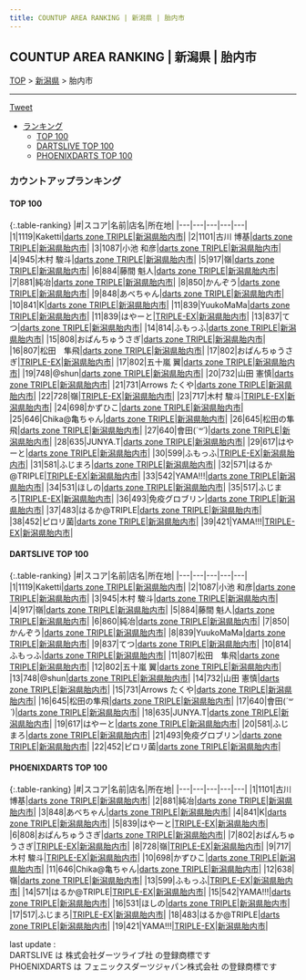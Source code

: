```yaml
---
title: COUNTUP AREA RANKING | 新潟県 | 胎内市
---
```

## COUNTUP AREA RANKING | 新潟県 | 胎内市

[TOP](/darts/rank/) > [新潟県](/darts/rank/新潟県/) > 胎内市

___

<a href="https://twitter.com/share?ref_src=twsrc%5Etfw" data-text="COUNTUP AREA RANKING | 新潟県胎内市" class="twitter-share-button" data-hashtags="DARTSLIVE,PHOENIXDARTS,darts,ダーツ" data-show-count="false">Tweet</a>

* [ランキング](#カウントアップランキング)
    * [TOP 100](#top-100)
    * [DARTSLIVE TOP 100](#dartslive-top-100)
    * [PHOENIXDARTS TOP 100](#phoenixdarts-top-100)

### カウントアップランキング

#### TOP 100



{:.table-ranking}
|#|スコア|名前|店名|所在地|
|---|---|---|---|---|
|1|1119|<span class="rank-name-dl">Kaketti</span>|<a href="https://search.dartslive.com/jp/shop/380c3500b7dac0cba3f63593b5358cc4">darts zone TRIPLE</a>|<a href="/darts/rank/新潟県/胎内市">新潟県胎内市</a>|
|2|1101|<span class="rank-name-pd">古川 博基</span>|<a href="https://vs.phoenixdarts.com/jp/shop/shopDetailInfo/s_77927?s_seq=77927">darts zone TRIPLE</a>|<a href="/darts/rank/新潟県/胎内市">新潟県胎内市</a>|
|3|1087|<span class="rank-name-dl">小池 和彦</span>|<a href="https://search.dartslive.com/jp/shop/380c3500b7dac0cba3f63593b5358cc4">darts zone TRIPLE</a>|<a href="/darts/rank/新潟県/胎内市">新潟県胎内市</a>|
|4|945|<span class="rank-name-dl">木村 駿斗</span>|<a href="https://search.dartslive.com/jp/shop/380c3500b7dac0cba3f63593b5358cc4">darts zone TRIPLE</a>|<a href="/darts/rank/新潟県/胎内市">新潟県胎内市</a>|
|5|917|<span class="rank-name-dl">嶺</span>|<a href="https://search.dartslive.com/jp/shop/380c3500b7dac0cba3f63593b5358cc4">darts zone TRIPLE</a>|<a href="/darts/rank/新潟県/胎内市">新潟県胎内市</a>|
|6|884|<span class="rank-name-dl">藤間 魁人</span>|<a href="https://search.dartslive.com/jp/shop/380c3500b7dac0cba3f63593b5358cc4">darts zone TRIPLE</a>|<a href="/darts/rank/新潟県/胎内市">新潟県胎内市</a>|
|7|881|<span class="rank-name-pd">純冶</span>|<a href="https://vs.phoenixdarts.com/jp/shop/shopDetailInfo/s_77927?s_seq=77927">darts zone TRIPLE</a>|<a href="/darts/rank/新潟県/胎内市">新潟県胎内市</a>|
|8|850|<span class="rank-name-dl">かんぞう</span>|<a href="https://search.dartslive.com/jp/shop/380c3500b7dac0cba3f63593b5358cc4">darts zone TRIPLE</a>|<a href="/darts/rank/新潟県/胎内市">新潟県胎内市</a>|
|9|848|<span class="rank-name-pd">あべちゃん</span>|<a href="https://vs.phoenixdarts.com/jp/shop/shopDetailInfo/s_77927?s_seq=77927">darts zone TRIPLE</a>|<a href="/darts/rank/新潟県/胎内市">新潟県胎内市</a>|
|10|841|<span class="rank-name-pd">K</span>|<a href="https://vs.phoenixdarts.com/jp/shop/shopDetailInfo/s_77927?s_seq=77927">darts zone TRIPLE</a>|<a href="/darts/rank/新潟県/胎内市">新潟県胎内市</a>|
|11|839|<span class="rank-name-dl">YuukoMaMa</span>|<a href="https://search.dartslive.com/jp/shop/380c3500b7dac0cba3f63593b5358cc4">darts zone TRIPLE</a>|<a href="/darts/rank/新潟県/胎内市">新潟県胎内市</a>|
|11|839|<span class="rank-name-pd">はやーと</span>|<a href="https://vs.phoenixdarts.com/jp/shop/shopDetailInfo/s_77927?s_seq=77927">TRIPLE-EX</a>|<a href="/darts/rank/新潟県/胎内市">新潟県胎内市</a>|
|13|837|<span class="rank-name-dl">てつ</span>|<a href="https://search.dartslive.com/jp/shop/380c3500b7dac0cba3f63593b5358cc4">darts zone TRIPLE</a>|<a href="/darts/rank/新潟県/胎内市">新潟県胎内市</a>|
|14|814|<span class="rank-name-dl">ふもっふ</span>|<a href="https://search.dartslive.com/jp/shop/380c3500b7dac0cba3f63593b5358cc4">darts zone TRIPLE</a>|<a href="/darts/rank/新潟県/胎内市">新潟県胎内市</a>|
|15|808|<span class="rank-name-pd">おぱんちゅうさぎ</span>|<a href="https://vs.phoenixdarts.com/jp/shop/shopDetailInfo/s_77927?s_seq=77927">darts zone TRIPLE</a>|<a href="/darts/rank/新潟県/胎内市">新潟県胎内市</a>|
|16|807|<span class="rank-name-dl">松田　隼飛</span>|<a href="https://search.dartslive.com/jp/shop/380c3500b7dac0cba3f63593b5358cc4">darts zone TRIPLE</a>|<a href="/darts/rank/新潟県/胎内市">新潟県胎内市</a>|
|17|802|<span class="rank-name-pd">おぱんちゅうさぎ</span>|<a href="https://vs.phoenixdarts.com/jp/shop/shopDetailInfo/s_77927?s_seq=77927">TRIPLE-EX</a>|<a href="/darts/rank/新潟県/胎内市">新潟県胎内市</a>|
|17|802|<span class="rank-name-dl">五十嵐 翼</span>|<a href="https://search.dartslive.com/jp/shop/380c3500b7dac0cba3f63593b5358cc4">darts zone TRIPLE</a>|<a href="/darts/rank/新潟県/胎内市">新潟県胎内市</a>|
|19|748|<span class="rank-name-dl">@shun</span>|<a href="https://search.dartslive.com/jp/shop/380c3500b7dac0cba3f63593b5358cc4">darts zone TRIPLE</a>|<a href="/darts/rank/新潟県/胎内市">新潟県胎内市</a>|
|20|732|<span class="rank-name-dl">山田 憲慎</span>|<a href="https://search.dartslive.com/jp/shop/380c3500b7dac0cba3f63593b5358cc4">darts zone TRIPLE</a>|<a href="/darts/rank/新潟県/胎内市">新潟県胎内市</a>|
|21|731|<span class="rank-name-dl">Arrows たくや</span>|<a href="https://search.dartslive.com/jp/shop/380c3500b7dac0cba3f63593b5358cc4">darts zone TRIPLE</a>|<a href="/darts/rank/新潟県/胎内市">新潟県胎内市</a>|
|22|728|<span class="rank-name-pd">嶺</span>|<a href="https://vs.phoenixdarts.com/jp/shop/shopDetailInfo/s_77927?s_seq=77927">TRIPLE-EX</a>|<a href="/darts/rank/新潟県/胎内市">新潟県胎内市</a>|
|23|717|<span class="rank-name-pd"><span class="pro-icon-pd"></span>木村 駿斗</span>|<a href="https://vs.phoenixdarts.com/jp/shop/shopDetailInfo/s_77927?s_seq=77927">TRIPLE-EX</a>|<a href="/darts/rank/新潟県/胎内市">新潟県胎内市</a>|
|24|698|<span class="rank-name-pd">かずひこ</span>|<a href="https://vs.phoenixdarts.com/jp/shop/shopDetailInfo/s_77927?s_seq=77927">darts zone TRIPLE</a>|<a href="/darts/rank/新潟県/胎内市">新潟県胎内市</a>|
|25|646|<span class="rank-name-pd">Chika@亀ちゃん</span>|<a href="https://vs.phoenixdarts.com/jp/shop/shopDetailInfo/s_77927?s_seq=77927">darts zone TRIPLE</a>|<a href="/darts/rank/新潟県/胎内市">新潟県胎内市</a>|
|26|645|<span class="rank-name-dl">松田の隼飛</span>|<a href="https://search.dartslive.com/jp/shop/380c3500b7dac0cba3f63593b5358cc4">darts zone TRIPLE</a>|<a href="/darts/rank/新潟県/胎内市">新潟県胎内市</a>|
|27|640|<span class="rank-name-dl">會田(*´꒳`*)</span>|<a href="https://search.dartslive.com/jp/shop/380c3500b7dac0cba3f63593b5358cc4">darts zone TRIPLE</a>|<a href="/darts/rank/新潟県/胎内市">新潟県胎内市</a>|
|28|635|<span class="rank-name-dl">JUNYA.T</span>|<a href="https://search.dartslive.com/jp/shop/380c3500b7dac0cba3f63593b5358cc4">darts zone TRIPLE</a>|<a href="/darts/rank/新潟県/胎内市">新潟県胎内市</a>|
|29|617|<span class="rank-name-dl">はやーと</span>|<a href="https://search.dartslive.com/jp/shop/380c3500b7dac0cba3f63593b5358cc4">darts zone TRIPLE</a>|<a href="/darts/rank/新潟県/胎内市">新潟県胎内市</a>|
|30|599|<span class="rank-name-pd">ふもっふ</span>|<a href="https://vs.phoenixdarts.com/jp/shop/shopDetailInfo/s_77927?s_seq=77927">TRIPLE-EX</a>|<a href="/darts/rank/新潟県/胎内市">新潟県胎内市</a>|
|31|581|<span class="rank-name-dl">ふじまろ</span>|<a href="https://search.dartslive.com/jp/shop/380c3500b7dac0cba3f63593b5358cc4">darts zone TRIPLE</a>|<a href="/darts/rank/新潟県/胎内市">新潟県胎内市</a>|
|32|571|<span class="rank-name-pd">はるか@TRIPLE</span>|<a href="https://vs.phoenixdarts.com/jp/shop/shopDetailInfo/s_77927?s_seq=77927">TRIPLE-EX</a>|<a href="/darts/rank/新潟県/胎内市">新潟県胎内市</a>|
|33|542|<span class="rank-name-pd">YAMA!!!</span>|<a href="https://vs.phoenixdarts.com/jp/shop/shopDetailInfo/s_77927?s_seq=77927">darts zone TRIPLE</a>|<a href="/darts/rank/新潟県/胎内市">新潟県胎内市</a>|
|34|531|<span class="rank-name-pd">ほしの</span>|<a href="https://vs.phoenixdarts.com/jp/shop/shopDetailInfo/s_77927?s_seq=77927">darts zone TRIPLE</a>|<a href="/darts/rank/新潟県/胎内市">新潟県胎内市</a>|
|35|517|<span class="rank-name-pd">ふじまろ</span>|<a href="https://vs.phoenixdarts.com/jp/shop/shopDetailInfo/s_77927?s_seq=77927">TRIPLE-EX</a>|<a href="/darts/rank/新潟県/胎内市">新潟県胎内市</a>|
|36|493|<span class="rank-name-dl">免疫グロブリン</span>|<a href="https://search.dartslive.com/jp/shop/380c3500b7dac0cba3f63593b5358cc4">darts zone TRIPLE</a>|<a href="/darts/rank/新潟県/胎内市">新潟県胎内市</a>|
|37|483|<span class="rank-name-pd">はるか@TRIPLE</span>|<a href="https://vs.phoenixdarts.com/jp/shop/shopDetailInfo/s_77927?s_seq=77927">darts zone TRIPLE</a>|<a href="/darts/rank/新潟県/胎内市">新潟県胎内市</a>|
|38|452|<span class="rank-name-dl">ピロリ菌</span>|<a href="https://search.dartslive.com/jp/shop/380c3500b7dac0cba3f63593b5358cc4">darts zone TRIPLE</a>|<a href="/darts/rank/新潟県/胎内市">新潟県胎内市</a>|
|39|421|<span class="rank-name-pd">YAMA!!!</span>|<a href="https://vs.phoenixdarts.com/jp/shop/shopDetailInfo/s_77927?s_seq=77927">TRIPLE-EX</a>|<a href="/darts/rank/新潟県/胎内市">新潟県胎内市</a>|


#### DARTSLIVE TOP 100



{:.table-ranking}
|#|スコア|名前|店名|所在地|
|---|---|---|---|---|
|1|1119|<span class="rank-name-dl">Kaketti</span>|<a href="https://search.dartslive.com/jp/shop/380c3500b7dac0cba3f63593b5358cc4">darts zone TRIPLE</a>|<a href="/darts/rank/新潟県/胎内市">新潟県胎内市</a>|
|2|1087|<span class="rank-name-dl">小池 和彦</span>|<a href="https://search.dartslive.com/jp/shop/380c3500b7dac0cba3f63593b5358cc4">darts zone TRIPLE</a>|<a href="/darts/rank/新潟県/胎内市">新潟県胎内市</a>|
|3|945|<span class="rank-name-dl">木村 駿斗</span>|<a href="https://search.dartslive.com/jp/shop/380c3500b7dac0cba3f63593b5358cc4">darts zone TRIPLE</a>|<a href="/darts/rank/新潟県/胎内市">新潟県胎内市</a>|
|4|917|<span class="rank-name-dl">嶺</span>|<a href="https://search.dartslive.com/jp/shop/380c3500b7dac0cba3f63593b5358cc4">darts zone TRIPLE</a>|<a href="/darts/rank/新潟県/胎内市">新潟県胎内市</a>|
|5|884|<span class="rank-name-dl">藤間 魁人</span>|<a href="https://search.dartslive.com/jp/shop/380c3500b7dac0cba3f63593b5358cc4">darts zone TRIPLE</a>|<a href="/darts/rank/新潟県/胎内市">新潟県胎内市</a>|
|6|860|<span class="rank-name-dl">純冶</span>|<a href="https://search.dartslive.com/jp/shop/380c3500b7dac0cba3f63593b5358cc4">darts zone TRIPLE</a>|<a href="/darts/rank/新潟県/胎内市">新潟県胎内市</a>|
|7|850|<span class="rank-name-dl">かんぞう</span>|<a href="https://search.dartslive.com/jp/shop/380c3500b7dac0cba3f63593b5358cc4">darts zone TRIPLE</a>|<a href="/darts/rank/新潟県/胎内市">新潟県胎内市</a>|
|8|839|<span class="rank-name-dl">YuukoMaMa</span>|<a href="https://search.dartslive.com/jp/shop/380c3500b7dac0cba3f63593b5358cc4">darts zone TRIPLE</a>|<a href="/darts/rank/新潟県/胎内市">新潟県胎内市</a>|
|9|837|<span class="rank-name-dl">てつ</span>|<a href="https://search.dartslive.com/jp/shop/380c3500b7dac0cba3f63593b5358cc4">darts zone TRIPLE</a>|<a href="/darts/rank/新潟県/胎内市">新潟県胎内市</a>|
|10|814|<span class="rank-name-dl">ふもっふ</span>|<a href="https://search.dartslive.com/jp/shop/380c3500b7dac0cba3f63593b5358cc4">darts zone TRIPLE</a>|<a href="/darts/rank/新潟県/胎内市">新潟県胎内市</a>|
|11|807|<span class="rank-name-dl">松田　隼飛</span>|<a href="https://search.dartslive.com/jp/shop/380c3500b7dac0cba3f63593b5358cc4">darts zone TRIPLE</a>|<a href="/darts/rank/新潟県/胎内市">新潟県胎内市</a>|
|12|802|<span class="rank-name-dl">五十嵐 翼</span>|<a href="https://search.dartslive.com/jp/shop/380c3500b7dac0cba3f63593b5358cc4">darts zone TRIPLE</a>|<a href="/darts/rank/新潟県/胎内市">新潟県胎内市</a>|
|13|748|<span class="rank-name-dl">@shun</span>|<a href="https://search.dartslive.com/jp/shop/380c3500b7dac0cba3f63593b5358cc4">darts zone TRIPLE</a>|<a href="/darts/rank/新潟県/胎内市">新潟県胎内市</a>|
|14|732|<span class="rank-name-dl">山田 憲慎</span>|<a href="https://search.dartslive.com/jp/shop/380c3500b7dac0cba3f63593b5358cc4">darts zone TRIPLE</a>|<a href="/darts/rank/新潟県/胎内市">新潟県胎内市</a>|
|15|731|<span class="rank-name-dl">Arrows たくや</span>|<a href="https://search.dartslive.com/jp/shop/380c3500b7dac0cba3f63593b5358cc4">darts zone TRIPLE</a>|<a href="/darts/rank/新潟県/胎内市">新潟県胎内市</a>|
|16|645|<span class="rank-name-dl">松田の隼飛</span>|<a href="https://search.dartslive.com/jp/shop/380c3500b7dac0cba3f63593b5358cc4">darts zone TRIPLE</a>|<a href="/darts/rank/新潟県/胎内市">新潟県胎内市</a>|
|17|640|<span class="rank-name-dl">會田(*´꒳`*)</span>|<a href="https://search.dartslive.com/jp/shop/380c3500b7dac0cba3f63593b5358cc4">darts zone TRIPLE</a>|<a href="/darts/rank/新潟県/胎内市">新潟県胎内市</a>|
|18|635|<span class="rank-name-dl">JUNYA.T</span>|<a href="https://search.dartslive.com/jp/shop/380c3500b7dac0cba3f63593b5358cc4">darts zone TRIPLE</a>|<a href="/darts/rank/新潟県/胎内市">新潟県胎内市</a>|
|19|617|<span class="rank-name-dl">はやーと</span>|<a href="https://search.dartslive.com/jp/shop/380c3500b7dac0cba3f63593b5358cc4">darts zone TRIPLE</a>|<a href="/darts/rank/新潟県/胎内市">新潟県胎内市</a>|
|20|581|<span class="rank-name-dl">ふじまろ</span>|<a href="https://search.dartslive.com/jp/shop/380c3500b7dac0cba3f63593b5358cc4">darts zone TRIPLE</a>|<a href="/darts/rank/新潟県/胎内市">新潟県胎内市</a>|
|21|493|<span class="rank-name-dl">免疫グロブリン</span>|<a href="https://search.dartslive.com/jp/shop/380c3500b7dac0cba3f63593b5358cc4">darts zone TRIPLE</a>|<a href="/darts/rank/新潟県/胎内市">新潟県胎内市</a>|
|22|452|<span class="rank-name-dl">ピロリ菌</span>|<a href="https://search.dartslive.com/jp/shop/380c3500b7dac0cba3f63593b5358cc4">darts zone TRIPLE</a>|<a href="/darts/rank/新潟県/胎内市">新潟県胎内市</a>|


#### PHOENIXDARTS TOP 100



{:.table-ranking}
|#|スコア|名前|店名|所在地|
|---|---|---|---|---|
|1|1101|<span class="rank-name-pd">古川 博基</span>|<a href="https://vs.phoenixdarts.com/jp/shop/shopDetailInfo/s_77927?s_seq=77927">darts zone TRIPLE</a>|<a href="/darts/rank/新潟県/胎内市">新潟県胎内市</a>|
|2|881|<span class="rank-name-pd">純冶</span>|<a href="https://vs.phoenixdarts.com/jp/shop/shopDetailInfo/s_77927?s_seq=77927">darts zone TRIPLE</a>|<a href="/darts/rank/新潟県/胎内市">新潟県胎内市</a>|
|3|848|<span class="rank-name-pd">あべちゃん</span>|<a href="https://vs.phoenixdarts.com/jp/shop/shopDetailInfo/s_77927?s_seq=77927">darts zone TRIPLE</a>|<a href="/darts/rank/新潟県/胎内市">新潟県胎内市</a>|
|4|841|<span class="rank-name-pd">K</span>|<a href="https://vs.phoenixdarts.com/jp/shop/shopDetailInfo/s_77927?s_seq=77927">darts zone TRIPLE</a>|<a href="/darts/rank/新潟県/胎内市">新潟県胎内市</a>|
|5|839|<span class="rank-name-pd">はやーと</span>|<a href="https://vs.phoenixdarts.com/jp/shop/shopDetailInfo/s_77927?s_seq=77927">TRIPLE-EX</a>|<a href="/darts/rank/新潟県/胎内市">新潟県胎内市</a>|
|6|808|<span class="rank-name-pd">おぱんちゅうさぎ</span>|<a href="https://vs.phoenixdarts.com/jp/shop/shopDetailInfo/s_77927?s_seq=77927">darts zone TRIPLE</a>|<a href="/darts/rank/新潟県/胎内市">新潟県胎内市</a>|
|7|802|<span class="rank-name-pd">おぱんちゅうさぎ</span>|<a href="https://vs.phoenixdarts.com/jp/shop/shopDetailInfo/s_77927?s_seq=77927">TRIPLE-EX</a>|<a href="/darts/rank/新潟県/胎内市">新潟県胎内市</a>|
|8|728|<span class="rank-name-pd">嶺</span>|<a href="https://vs.phoenixdarts.com/jp/shop/shopDetailInfo/s_77927?s_seq=77927">TRIPLE-EX</a>|<a href="/darts/rank/新潟県/胎内市">新潟県胎内市</a>|
|9|717|<span class="rank-name-pd"><span class="pro-icon-pd"></span>木村 駿斗</span>|<a href="https://vs.phoenixdarts.com/jp/shop/shopDetailInfo/s_77927?s_seq=77927">TRIPLE-EX</a>|<a href="/darts/rank/新潟県/胎内市">新潟県胎内市</a>|
|10|698|<span class="rank-name-pd">かずひこ</span>|<a href="https://vs.phoenixdarts.com/jp/shop/shopDetailInfo/s_77927?s_seq=77927">darts zone TRIPLE</a>|<a href="/darts/rank/新潟県/胎内市">新潟県胎内市</a>|
|11|646|<span class="rank-name-pd">Chika@亀ちゃん</span>|<a href="https://vs.phoenixdarts.com/jp/shop/shopDetailInfo/s_77927?s_seq=77927">darts zone TRIPLE</a>|<a href="/darts/rank/新潟県/胎内市">新潟県胎内市</a>|
|12|638|<span class="rank-name-pd">嶺</span>|<a href="https://vs.phoenixdarts.com/jp/shop/shopDetailInfo/s_77927?s_seq=77927">darts zone TRIPLE</a>|<a href="/darts/rank/新潟県/胎内市">新潟県胎内市</a>|
|13|599|<span class="rank-name-pd">ふもっふ</span>|<a href="https://vs.phoenixdarts.com/jp/shop/shopDetailInfo/s_77927?s_seq=77927">TRIPLE-EX</a>|<a href="/darts/rank/新潟県/胎内市">新潟県胎内市</a>|
|14|571|<span class="rank-name-pd">はるか@TRIPLE</span>|<a href="https://vs.phoenixdarts.com/jp/shop/shopDetailInfo/s_77927?s_seq=77927">TRIPLE-EX</a>|<a href="/darts/rank/新潟県/胎内市">新潟県胎内市</a>|
|15|542|<span class="rank-name-pd">YAMA!!!</span>|<a href="https://vs.phoenixdarts.com/jp/shop/shopDetailInfo/s_77927?s_seq=77927">darts zone TRIPLE</a>|<a href="/darts/rank/新潟県/胎内市">新潟県胎内市</a>|
|16|531|<span class="rank-name-pd">ほしの</span>|<a href="https://vs.phoenixdarts.com/jp/shop/shopDetailInfo/s_77927?s_seq=77927">darts zone TRIPLE</a>|<a href="/darts/rank/新潟県/胎内市">新潟県胎内市</a>|
|17|517|<span class="rank-name-pd">ふじまろ</span>|<a href="https://vs.phoenixdarts.com/jp/shop/shopDetailInfo/s_77927?s_seq=77927">TRIPLE-EX</a>|<a href="/darts/rank/新潟県/胎内市">新潟県胎内市</a>|
|18|483|<span class="rank-name-pd">はるか@TRIPLE</span>|<a href="https://vs.phoenixdarts.com/jp/shop/shopDetailInfo/s_77927?s_seq=77927">darts zone TRIPLE</a>|<a href="/darts/rank/新潟県/胎内市">新潟県胎内市</a>|
|19|421|<span class="rank-name-pd">YAMA!!!</span>|<a href="https://vs.phoenixdarts.com/jp/shop/shopDetailInfo/s_77927?s_seq=77927">TRIPLE-EX</a>|<a href="/darts/rank/新潟県/胎内市">新潟県胎内市</a>|


<div class="footer border-top border-gray-light mt-5 pt-3 text-right text-gray">
    last update : <span style="font-weight: italic" id="foot_last_modified"></span><br />
    DARTSLIVE は 株式会社ダーツライブ社 の登録商標です<br />
    PHOENIXDARTS は フェニックスダーツジャパン株式会社 の登録商標です<br />
</div>

<script src="https://cdnjs.cloudflare.com/ajax/libs/jquery.tablesorter/2.31.3/js/jquery.tablesorter.min.js" integrity="sha512-qzgd5cYSZcosqpzpn7zF2ZId8f/8CHmFKZ8j7mU4OUXTNRd5g+ZHBPsgKEwoqxCtdQvExE5LprwwPAgoicguNg==" crossorigin="anonymous" referrerpolicy="no-referrer"></script>
<link rel="stylesheet" href="https://cdnjs.cloudflare.com/ajax/libs/jquery.tablesorter/2.31.3/css/theme.default.min.css" integrity="sha512-wghhOJkjQX0Lh3NSWvNKeZ0ZpNn+SPVXX1Qyc9OCaogADktxrBiBdKGDoqVUOyhStvMBmJQ8ZdMHiR3wuEq8+w==" crossorigin="anonymous" referrerpolicy="no-referrer" />
<script>
$(function() {
    $(".table-ranking").tablesorter({sortList:[[0, 0]]});
    $("#foot_last_modified").text(formatDate(new Date(document.lastModified), 'yyyy-MM-dd HH:mm:ss'));
});
</script>

<script async src="https://platform.twitter.com/widgets.js" charset="utf-8"></script>